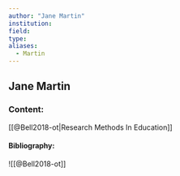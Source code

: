 ```yaml
---
author: "Jane Martin"
institution:
field:
type:
aliases:
  - Martin
---
```


## Jane Martin

### Content:
[[@Bell2018-ot|Research Methods In Education]]

#### Bibliography:

![[@Bell2018-ot]]
